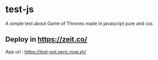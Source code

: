# test-js
A simple test about Game of Thrones made in javascript pure and css

## Deploy in https://zeit.co/

App url : https://test-got.seric.now.sh/
